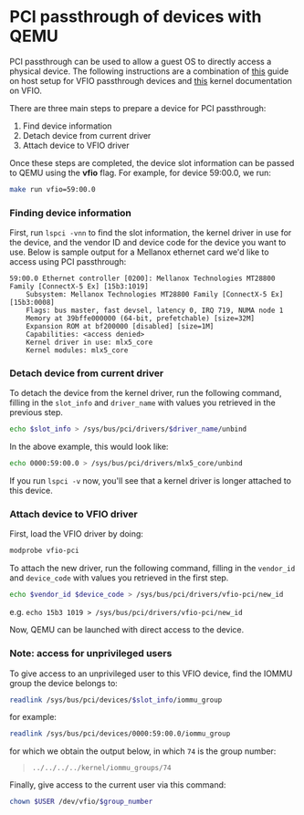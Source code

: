 # PCI passthrough of devices with QEMU
PCI passthrough can be used to allow a guest OS to directly access a physical device.
The following instructions are a combination of [this](https://www.ibm.com/docs/en/linux-on-systems?topic=vfio-host-setup) guide on host setup for VFIO passthrough devices and [this](https://www.kernel.org/doc/Documentation/vfio.txt) kernel documentation on VFIO.

There are three main steps to prepare a device for PCI passthrough:
1. Find device information
2. Detach device from current driver
3. Attach device to VFIO driver

Once these steps are completed, the device slot information can be passed to QEMU using the **vfio** flag. For example, for device 59:00.0, we run:    
```sh
make run vfio=59:00.0
```

### Finding device information
First, run `lspci -vnn` to find the slot information, the kernel driver in use for the device, and the vendor ID and device code for the device you want to use.
Below is sample output for a Mellanox ethernet card we'd like to access using PCI passthrough:
```
59:00.0 Ethernet controller [0200]: Mellanox Technologies MT28800 Family [ConnectX-5 Ex] [15b3:1019]
	Subsystem: Mellanox Technologies MT28800 Family [ConnectX-5 Ex] [15b3:0008]
	Flags: bus master, fast devsel, latency 0, IRQ 719, NUMA node 1
	Memory at 39bffe000000 (64-bit, prefetchable) [size=32M]
	Expansion ROM at bf200000 [disabled] [size=1M]
	Capabilities: <access denied>
	Kernel driver in use: mlx5_core
	Kernel modules: mlx5_core
```

### Detach device from current driver
To detach the device from the kernel driver, run the following command, filling in the `slot_info` and `driver_name` with values you retrieved in the previous step.
```sh
echo $slot_info > /sys/bus/pci/drivers/$driver_name/unbind
```
In the above example, this would look like:
```sh
echo 0000:59:00.0 > /sys/bus/pci/drivers/mlx5_core/unbind
```

If you run `lspci -v` now, you'll see that a kernel driver is longer attached to this device.

### Attach device to VFIO driver
First, load the VFIO driver by doing:
```sh
modprobe vfio-pci
```

To attach the new driver, run the following command, filling in the `vendor_id` and `device_code` with values you retrieved in the first step.
```sh
echo $vendor_id $device_code > /sys/bus/pci/drivers/vfio-pci/new_id
```
e.g. `echo 15b3 1019 > /sys/bus/pci/drivers/vfio-pci/new_id`

Now, QEMU can be launched with direct access to the device.

### Note: access for unprivileged users
To give access to an unprivileged user to this VFIO device, find the IOMMU group the device belongs to:
```sh
readlink /sys/bus/pci/devices/$slot_info/iommu_group
```
for example:
```sh
readlink /sys/bus/pci/devices/0000:59:00.0/iommu_group
```

for which we obtain the output below, in which `74` is the group number:
> ```
> ../../../../kernel/iommu_groups/74
>```

Finally, give access to the current user via this command:
```sh
chown $USER /dev/vfio/$group_number
```

<!-- cspell:ignore devsel, iommu, lspci, Mellanox, NUMA, VFIO -->

